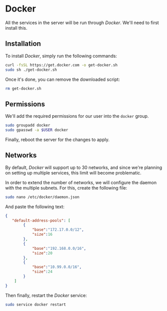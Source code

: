 # Docker

All the services in the server will be run through *Docker*. We'll need to first install this.

## Installation

To install *Docker*, simply run the following commands:

```bash
curl -fsSL https://get.docker.com -o get-docker.sh
sudo sh ./get-docker.sh
```

Once it's done, you can remove the downloaded script:

```bash
rm get-docker.sh
```

## Permissions

We'll add the required permissions for our user into the `docker` group.

```bash
sudo groupadd docker
sudo gpasswd -a $USER docker
```

Finally, reboot the server for the changes to apply.

## Networks

By default, *Docker* will support up to 30 networks, and since we're planning on setting up multiple services, this limit will become problematic.

In order to extend the number of networks, we will configure the daemon with the multiple subnets. For this, create the following file:

```bash
sudo nano /etc/docker/daemon.json
```

And paste the following text:

```json
{
   "default-address-pools": [
        {
            "base":"172.17.0.0/12",
            "size":16
        },
        {
            "base":"192.168.0.0/16",
            "size":20
        },
        {
            "base":"10.99.0.0/16",
            "size":24
        }
    ]
}
```

Then finally, restart the *Docker* service:

```bash
sudo service docker restart
```
